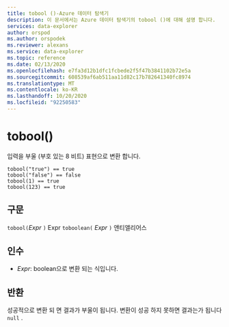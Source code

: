 ```yaml
---
title: tobool ()-Azure 데이터 탐색기
description: 이 문서에서는 Azure 데이터 탐색기의 tobool ()에 대해 설명 합니다.
services: data-explorer
author: orspod
ms.author: orspodek
ms.reviewer: alexans
ms.service: data-explorer
ms.topic: reference
ms.date: 02/13/2020
ms.openlocfilehash: e7fa3d12b1dfc1fcbede2f5f47b3841102b72e5a
ms.sourcegitcommit: 608539af6ab511aa11d82c17b782641340fc8974
ms.translationtype: MT
ms.contentlocale: ko-KR
ms.lasthandoff: 10/20/2020
ms.locfileid: "92250583"
---
```

# <a name="tobool"></a>tobool()

입력을 부울 (부호 있는 8 비트) 표현으로 변환 합니다.

```kusto
tobool("true") == true
tobool("false") == false
tobool(1) == true
tobool(123) == true
```

## <a name="syntax"></a>구문

`tobool(`*Expr* `)` 
 Expr `toboolean(` *Expr* `)` 앤티앨리어스

## <a name="arguments"></a>인수

* *Expr*: boolean으로 변환 되는 식입니다. 

## <a name="returns"></a>반환

성공적으로 변환 되 면 결과가 부울이 됩니다.
변환이 성공 하지 못하면 결과는가 됩니다 `null` .
